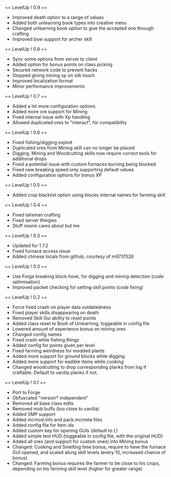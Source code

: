 == LevelUp ! 0.9 ==
* Improved death option to a range of values
* Added both unlearning book types into creative menu
* Changed unlearning book option to give the accepted one through crafting
* Improved bow support for archer skill

== LevelUp ! 0.8 ==
* Sync some options from server to client
* Added option for bonus points on class picking
* Secured network code to prevent hacks
* Stopped giving mining xp on silk touch
* Improved localization format
* Minor performance improvements

== LevelUp ! 0.7 ==
* Added a lot more configuration options
* Added more ore support for Mining
* Fixed internal issue with Xp handling
* Allowed duplicated ores to "interact", for compatibility

== LevelUp ! 0.6 ==
* Fixed fishing/digging exploit
* Duplicated ores from Mining skill can no longer be placed
* Digging, Mining and Woodcutting skills now require correct tools for additional drops
* Fixed a potential issue with custom furnaces burning being blocked
* Fixed new breaking speed only supporting default values
* Added configuration options for bonus XP

== LevelUp ! 0.5 ==
* Added crop blacklist option using blocks internal names for farming skill

== LevelUp ! 0.4 ==
* Fixed talisman crafting
* Fixed server thingies
* Stuff noone cares about but me

== LevelUp ! 0.3 ==
* Updated for 1.7.2
* Fixed furnace access issue
* Added chinese locals from github, courtesy of m9731526

== LevelUp ! 0.3 ==
* Use Forge breaking block hook, for digging and mining detection (code optimisation)
* Improved packet checking for setting skill points (code fixing)

== LevelUp ! 0.2 ==
* Force fixed crash on player data outdatedness
* Fixed player skills disappearing on death
* Removed Skill Gui ability to reset points
* Added class reset to Book of Unlearning, toggeable in config file
* Lowered amount of experience bonus on mining ores
* Changed config names
* Fixed crash while fishing things
* Added config for points given per level
* Fixed farming weirdness for modded plants
* Added more support for ground blocks while digging
* Added more support for eadible items while cooking
* Changed woodcutting to drop corresponding planks from log if craftable. Default to vanilla planks if not.

== LevelUp ! 0.1 ==
* Port to Forge
* Obfuscated "version* independent"
* Removed all base class edits
* Removed mob buffs (too close to vanilla)
* Added SMP support
* Added mcmod.info and pack.mcmeta files
* Added config file for item ids
* Added custom key for opening GUIs (default to L)
* Added simple text HUD (toggeable in config file, with the original HUD)
* Added all ores (and support for custom ones) into Mining bonus
* Changed: Cooking and Smelting time bonus, require to have the furnace GUI opened, and scaled along skill levels (every 10, increased chance of bonus)
* Changed: Farming bonus requires the farmer to be close to his crops, depending on his farming skill level (higher for greater range)